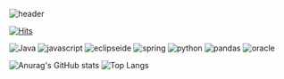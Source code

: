 <!-- ## Hi there 👋 -->



![header](https://capsule-render.vercel.app/api?type=venom&color=auto&height=300&section=header&text=Hi%20😄&fontSize=90)
<!-- # Hi~😄-->
[![Hits](https://hits.seeyoufarm.com/api/count/incr/badge.svg?url=https%3A%2F%2Fgithub.com%2F403seonmi&count_bg=%23B3FCC7&title_bg=%234DFF9D&icon=&icon_color=%23E7E7E7&title=hits&edge_flat=false)](https://hits.seeyoufarm.com)

<!-- ![로고명](https://img.shields.io/badge/로고명-원하는색상코드.svg?&style=for-the-badge&logo=로고명&logoColor=로고색상) -->
<!-- <img src="https://img.shields.io/badge/쓰고자하는_텍스트-컬러코드?style=for-the-badge&logo=simpleicons에서_아이콘이름&logoColor=white"> -->

![Java](https://img.shields.io/badge/Java-007396.svg?&style=for-the-badge&logo=Java&logoColor=white) 
![javascript](https://img.shields.io/badge/Javascript-F7DF1E.svg?&style=for-the-badge&logo=Javascript&logoColor=white) 
![eclipseide](https://img.shields.io/badge/eclipseide-2C2255.svg?&style=for-the-badge&logo=eclipseide&logoColor=white)
![spring](https://img.shields.io/badge/Spring-6DB33F.svg?&style=for-the-badge&logo=Spring&logoColor=white)
![python](https://img.shields.io/badge/python-3776AB.svg?&style=for-the-badge&logo=python&logoColor=white)
![pandas](https://img.shields.io/badge/pandas-150458.svg?&style=for-the-badge&logo=pandas&logoColor=white)
![oracle](https://img.shields.io/badge/oracle-F80000.svg?&style=for-the-badge&logo=oracle&logoColor=white)

![Anurag's GitHub stats](https://github-readme-stats.vercel.app/api?username=403seonmi&show_icons=true&theme=tokyonight)
![Top Langs](https://github-readme-stats.vercel.app/api/top-langs/?username=403seonmi&layout=compact)

<!--
**403seonmi/403seonmi** is a ✨ _special_ ✨ repository because its `README.md` (this file) appears on your GitHub profile.

Here are some ideas to get you started:

- 🔭 I’m currently working on ...
- 🌱 I’m currently learning ...
- 👯 I’m looking to collaborate on ...
- 🤔 I’m looking for help with ...
- 💬 Ask me about ...
- 📫 How to reach me: ...
- 😄 Pronouns: ...
- ⚡ Fun fact: ...
-->
